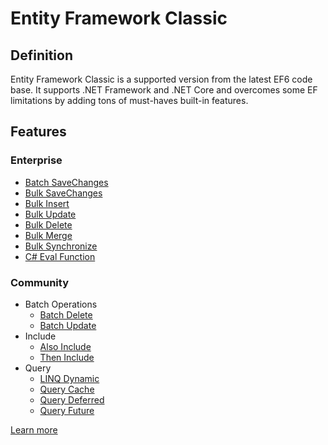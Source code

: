 # Entity Framework Classic

## Definition

Entity Framework Classic is a supported version from the latest EF6 code base. It supports .NET Framework and .NET Core and overcomes some EF limitations by adding tons of must-haves built-in features.

## Features

### Enterprise
- [Batch SaveChanges](http://entityframework-classic.net/batch-save-changes)
- [Bulk SaveChanges](http://entityframework-classic.net/bulk-save-changes)
- [Bulk Insert](http://entityframework-classic.net/bulk-insert)
- [Bulk Update](http://entityframework-classic.net/bulk-update)
- [Bulk Delete](http://entityframework-classic.net/bulk-delete)
- [Bulk Merge](http://entityframework-classic.net/bulk-merge)
- [Bulk Synchronize](http://entityframework-classic.net/bulk-synchronize)
- [C# Eval Function](http://entityframework-classic.net/csharp-eval-function)

### Community
- Batch Operations
  - [Batch Delete](http://entityframework-classic.net/delete-from-query)
  - [Batch Update](http://entityframework-classic.net/update-from-query)
- Include
  - [Also Include](http://entityframework-classic.net/also-include)
  - [Then Include](http://entityframework-classic.net/then-include)
- Query
  - [LINQ Dynamic](http://entityframework-classic.net/linq-dynamic)
  - [Query Cache](http://entityframework-classic.net/query-cache)
  - [Query Deferred](http://entityframework-classic.net/query-deferred)
  - [Query Future](http://entityframework-classic.net/query-future)
  

[Learn more](http://entityframework-classic.net/)
